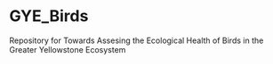 # GYE_Birds
Repository for Towards Assesing the Ecological Health of Birds in the Greater Yellowstone Ecosystem
